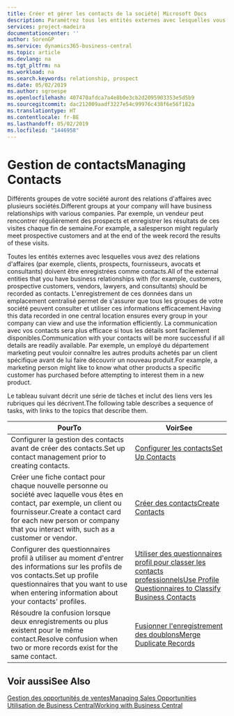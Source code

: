 ```yaml
---
title: Créer et gérer les contacts de la société| Microsoft Docs
description: Paramétrez tous les entités externes avec lesquelles vous avez une relation d'affaires (par exemple les prospects, les clients, les fournisseurs, et les consultants) comme contacts.
services: project-madeira
documentationcenter: ''
author: SorenGP
ms.service: dynamics365-business-central
ms.topic: article
ms.devlang: na
ms.tgt_pltfrm: na
ms.workload: na
ms.search.keywords: relationship, prospect
ms.date: 05/02/2019
ms.author: sgroespe
ms.openlocfilehash: 407470afdca7a4e8b0e3cb2d2095903353e5d5b9
ms.sourcegitcommit: dac212009aadf3227e54c99976c438f6e56f182a
ms.translationtype: HT
ms.contentlocale: fr-BE
ms.lasthandoff: 05/02/2019
ms.locfileid: "1446958"
---
```

# <a name="managing-contacts"></a><span data-ttu-id="60828-103">Gestion de contacts</span><span class="sxs-lookup"><span data-stu-id="60828-103">Managing Contacts</span></span>
<span data-ttu-id="60828-104">Différents groupes de votre société auront des relations d'affaires avec plusieurs sociétés.</span><span class="sxs-lookup"><span data-stu-id="60828-104">Different groups at your company will have business relationships with various companies.</span></span> <span data-ttu-id="60828-105">Par exemple, un vendeur peut rencontrer régulièrement des prospects et enregistrer les résultats de ces visites chaque fin de semaine.</span><span class="sxs-lookup"><span data-stu-id="60828-105">For example, a salesperson might regularly meet prospective customers and at the end of the week record the results of these visits.</span></span>

<span data-ttu-id="60828-106">Toutes les entités externes avec lesquelles vous avez des relations d'affaires (par exemple, clients, prospects, fournisseurs, avocats et consultants) doivent être enregistrées comme contacts.</span><span class="sxs-lookup"><span data-stu-id="60828-106">All of the external entities that you have business relationships with (for example, customers, prospective customers, vendors, lawyers, and consultants) should be recorded as contacts.</span></span> <span data-ttu-id="60828-107">L'enregistrement de ces données dans un emplacement centralisé permet de s'assurer que tous les groupes de votre société peuvent consulter et utiliser ces informations efficacement.</span><span class="sxs-lookup"><span data-stu-id="60828-107">Having this data recorded in one central location ensures every group in your company can view and use the information efficiently.</span></span> <span data-ttu-id="60828-108">La communication avec vos contacts sera plus efficace si tous les détails sont facilement disponibles.</span><span class="sxs-lookup"><span data-stu-id="60828-108">Communication with your contacts will be more successful if all details are readily available.</span></span> <span data-ttu-id="60828-109">Par exemple, un employé du département marketing peut vouloir connaître les autres produits achetés par un client spécifique avant de lui faire découvrir un nouveau produit.</span><span class="sxs-lookup"><span data-stu-id="60828-109">For example, a marketing person might like to know what other products a specific customer has purchased before attempting to interest them in a new product.</span></span>

<span data-ttu-id="60828-110">Le tableau suivant décrit une série de tâches et inclut des liens vers les rubriques qui les décrivent.</span><span class="sxs-lookup"><span data-stu-id="60828-110">The following table describes a sequence of tasks, with links to the topics that describe them.</span></span>

| <span data-ttu-id="60828-111">Pour</span><span class="sxs-lookup"><span data-stu-id="60828-111">To</span></span> | <span data-ttu-id="60828-112">Voir</span><span class="sxs-lookup"><span data-stu-id="60828-112">See</span></span> |
| --- | --- |
| <span data-ttu-id="60828-113">Configurer la gestion des contacts avant de créer des contacts.</span><span class="sxs-lookup"><span data-stu-id="60828-113">Set up contact management prior to creating contacts.</span></span> |[<span data-ttu-id="60828-114">Configurer les contacts</span><span class="sxs-lookup"><span data-stu-id="60828-114">Set Up Contacts</span></span>](marketing-setup-contacts.md) |
| <span data-ttu-id="60828-115">Créer une fiche contact pour chaque nouvelle personne ou société avec laquelle vous êtes en contact, par exemple, un client ou fournisseur.</span><span class="sxs-lookup"><span data-stu-id="60828-115">Create a contact card for each new person or company that you interact with, such as a customer or vendor.</span></span> |[<span data-ttu-id="60828-116">Créer des contacts</span><span class="sxs-lookup"><span data-stu-id="60828-116">Create Contacts</span></span>](marketing-create-contact-companies.md) |
|<span data-ttu-id="60828-117">Configurer des questionnaires profil à utiliser au moment d'entrer des informations sur les profils de vos contacts.</span><span class="sxs-lookup"><span data-stu-id="60828-117">Set up profile questionnaires that you want to use when entering information about your contacts' profiles.</span></span>|[<span data-ttu-id="60828-118">Utiliser des questionnaires profil pour classer les contacts professionnels</span><span class="sxs-lookup"><span data-stu-id="60828-118">Use Profile Questionnaires to Classify Business Contacts</span></span>](marketing-create-contact-profile-questionnaire.md)|
|<span data-ttu-id="60828-119">Résoudre la confusion lorsque deux enregistrements ou plus existent pour le même contact.</span><span class="sxs-lookup"><span data-stu-id="60828-119">Resolve confusion when two or more records exist for the same contact.</span></span>|[<span data-ttu-id="60828-120">Fusionner l'enregistrement des doublons</span><span class="sxs-lookup"><span data-stu-id="60828-120">Merge Duplicate Records</span></span>](sales-how-merge-duplicate-records.md)|

## <a name="see-also"></a><span data-ttu-id="60828-121">Voir aussi</span><span class="sxs-lookup"><span data-stu-id="60828-121">See Also</span></span>
[<span data-ttu-id="60828-122">Gestion des opportunités de ventes</span><span class="sxs-lookup"><span data-stu-id="60828-122">Managing Sales Opportunities</span></span>](marketing-manage-sales-opportunities.md)  
[<span data-ttu-id="60828-123">Utilisation de Business Central</span><span class="sxs-lookup"><span data-stu-id="60828-123">Working with Business Central</span></span>](ui-work-product.md)  
